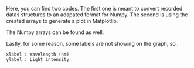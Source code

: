 Here, you can find two codes. The first one is meant to convert recorded datas structures to an adapated format for Numpy. The second is using the created arrays to generate a plot in Matplotlib.

The Numpy arrays can be found as well.

Lastly, for some reason, some labels are not showing on the graph, so :

    xlabel : Wavelength (nm)
    ylabel : Light intensity

